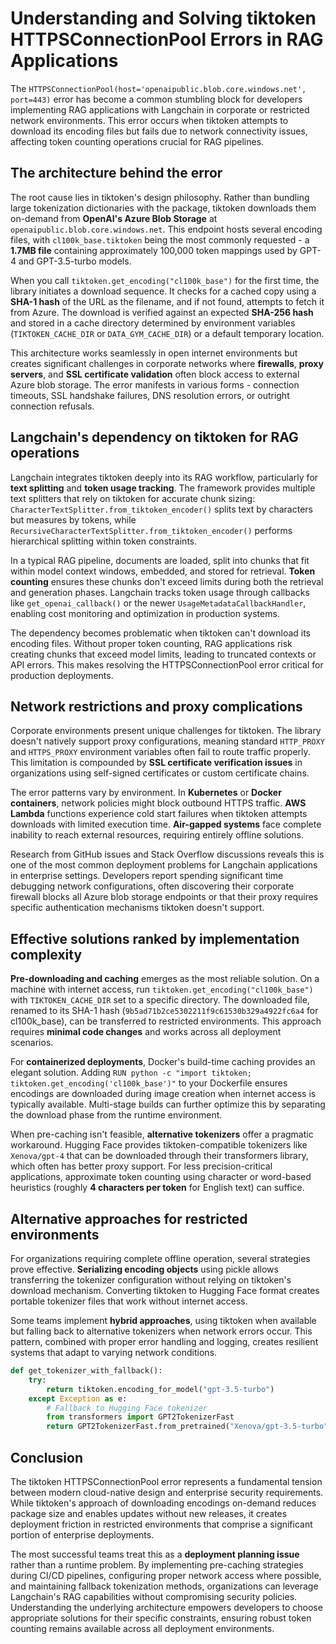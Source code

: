 # Understanding and Solving tiktoken HTTPSConnectionPool Errors in RAG Applications

The `HTTPSConnectionPool(host='openaipublic.blob.core.windows.net', port=443)` error has become a common stumbling block for developers implementing RAG applications with Langchain in corporate or restricted network environments. This error occurs when tiktoken attempts to download its encoding files but fails due to network connectivity issues, affecting token counting operations crucial for RAG pipelines.

## The architecture behind the error

The root cause lies in tiktoken's design philosophy. Rather than bundling large tokenization dictionaries with the package, tiktoken downloads them on-demand from **OpenAI's Azure Blob Storage** at `openaipublic.blob.core.windows.net`. This endpoint hosts several encoding files, with `cl100k_base.tiktoken` being the most commonly requested - a **1.7MB file** containing approximately 100,000 token mappings used by GPT-4 and GPT-3.5-turbo models.

When you call `tiktoken.get_encoding("cl100k_base")` for the first time, the library initiates a download sequence. It checks for a cached copy using a **SHA-1 hash** of the URL as the filename, and if not found, attempts to fetch it from Azure. The download is verified against an expected **SHA-256 hash** and stored in a cache directory determined by environment variables (`TIKTOKEN_CACHE_DIR` or `DATA_GYM_CACHE_DIR`) or a default temporary location.

This architecture works seamlessly in open internet environments but creates significant challenges in corporate networks where **firewalls**, **proxy servers**, and **SSL certificate validation** often block access to external Azure blob storage. The error manifests in various forms - connection timeouts, SSL handshake failures, DNS resolution errors, or outright connection refusals.

## Langchain's dependency on tiktoken for RAG operations

Langchain integrates tiktoken deeply into its RAG workflow, particularly for **text splitting** and **token usage tracking**. The framework provides multiple text splitters that rely on tiktoken for accurate chunk sizing: `CharacterTextSplitter.from_tiktoken_encoder()` splits text by characters but measures by tokens, while `RecursiveCharacterTextSplitter.from_tiktoken_encoder()` performs hierarchical splitting within token constraints.

In a typical RAG pipeline, documents are loaded, split into chunks that fit within model context windows, embedded, and stored for retrieval. **Token counting** ensures these chunks don't exceed limits during both the retrieval and generation phases. Langchain tracks token usage through callbacks like `get_openai_callback()` or the newer `UsageMetadataCallbackHandler`, enabling cost monitoring and optimization in production systems.

The dependency becomes problematic when tiktoken can't download its encoding files. Without proper token counting, RAG applications risk creating chunks that exceed model limits, leading to truncated contexts or API errors. This makes resolving the HTTPSConnectionPool error critical for production deployments.

## Network restrictions and proxy complications

Corporate environments present unique challenges for tiktoken. The library doesn't natively support proxy configurations, meaning standard `HTTP_PROXY` and `HTTPS_PROXY` environment variables often fail to route traffic properly. This limitation is compounded by **SSL certificate verification issues** in organizations using self-signed certificates or custom certificate chains.

The error patterns vary by environment. In **Kubernetes** or **Docker containers**, network policies might block outbound HTTPS traffic. **AWS Lambda** functions experience cold start failures when tiktoken attempts downloads with limited execution time. **Air-gapped systems** face complete inability to reach external resources, requiring entirely offline solutions.

Research from GitHub issues and Stack Overflow discussions reveals this is one of the most common deployment problems for Langchain applications in enterprise settings. Developers report spending significant time debugging network configurations, often discovering their corporate firewall blocks all Azure blob storage endpoints or that their proxy requires specific authentication mechanisms tiktoken doesn't support.

## Effective solutions ranked by implementation complexity

**Pre-downloading and caching** emerges as the most reliable solution. On a machine with internet access, run `tiktoken.get_encoding("cl100k_base")` with `TIKTOKEN_CACHE_DIR` set to a specific directory. The downloaded file, renamed to its SHA-1 hash (`9b5ad71b2ce5302211f9c61530b329a4922fc6a4` for cl100k_base), can be transferred to restricted environments. This approach requires **minimal code changes** and works across all deployment scenarios.

For **containerized deployments**, Docker's build-time caching provides an elegant solution. Adding `RUN python -c "import tiktoken; tiktoken.get_encoding('cl100k_base')"` to your Dockerfile ensures encodings are downloaded during image creation when internet access is typically available. Multi-stage builds can further optimize this by separating the download phase from the runtime environment.

When pre-caching isn't feasible, **alternative tokenizers** offer a pragmatic workaround. Hugging Face provides tiktoken-compatible tokenizers like `Xenova/gpt-4` that can be downloaded through their transformers library, which often has better proxy support. For less precision-critical applications, approximate token counting using character or word-based heuristics (roughly **4 characters per token** for English text) can suffice.

## Alternative approaches for restricted environments

For organizations requiring complete offline operation, several strategies prove effective. **Serializing encoding objects** using pickle allows transferring the tokenizer configuration without relying on tiktoken's download mechanism. Converting tiktoken to Hugging Face format creates portable tokenizer files that work without internet access.

Some teams implement **hybrid approaches**, using tiktoken when available but falling back to alternative tokenizers when network errors occur. This pattern, combined with proper error handling and logging, creates resilient systems that adapt to varying network conditions.

```python
def get_tokenizer_with_fallback():
    try:
        return tiktoken.encoding_for_model("gpt-3.5-turbo")
    except Exception as e:
        # Fallback to Hugging Face tokenizer
        from transformers import GPT2TokenizerFast
        return GPT2TokenizerFast.from_pretrained("Xenova/gpt-3.5-turbo")
```

## Conclusion

The tiktoken HTTPSConnectionPool error represents a fundamental tension between modern cloud-native design and enterprise security requirements. While tiktoken's approach of downloading encodings on-demand reduces package size and enables updates without new releases, it creates deployment friction in restricted environments that comprise a significant portion of enterprise deployments.

The most successful teams treat this as a **deployment planning issue** rather than a runtime problem. By implementing pre-caching strategies during CI/CD pipelines, configuring proper network access where possible, and maintaining fallback tokenization methods, organizations can leverage Langchain's RAG capabilities without compromising security policies. Understanding the underlying architecture empowers developers to choose appropriate solutions for their specific constraints, ensuring robust token counting remains available across all deployment environments.